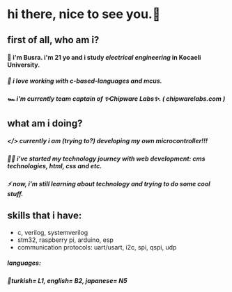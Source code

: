 # hi there, nice to see you.👋
## first of all, who am i?

#### 🌱 i'm Busra. i'm 21 yo and i study <b><i>electrical engineering</b> </i> in Kocaeli University.
##### 🥵 i love working with <b><i>c-based-languages</i></b> and mcus. 
##### 🏎️ i'm currently team captain of ✨Chipware Labs✨. ( chipwarelabs.com )

## what am i doing?

##### </> currently i am (trying to?) developing my own microcontroller!!!
##### 👩‍💻 i've started <i>my technology journey</i> with web development: cms technologies, html, css and etc.
##### ⚡ now, i'm still learning about technology and trying to do some cool stuff. 

## skills that i have:
- c, verilog, systemverilog
- stm32, raspberry pi, arduino, esp
- communication protocols: uart/usart, i2c, spi, qspi, udp 

#####  languages:
#####  👾turkish= L1, english= B2, japanese= N5 
